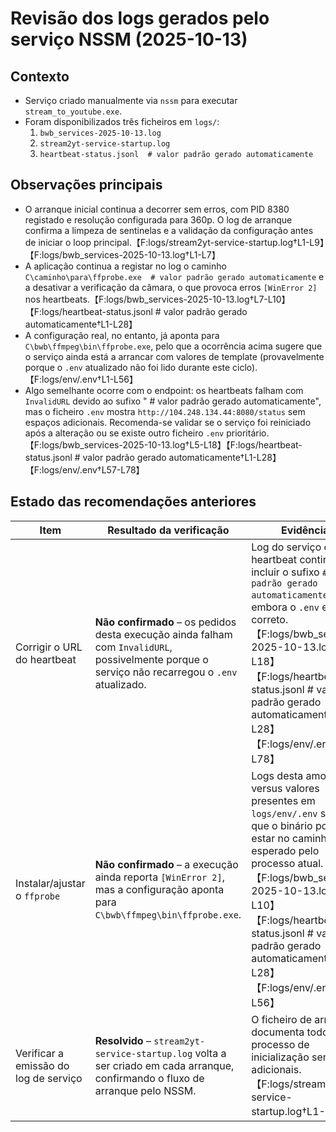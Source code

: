 # Revisão dos logs gerados pelo serviço NSSM (2025-10-13)

## Contexto
- Serviço criado manualmente via `nssm` para executar `stream_to_youtube.exe`.
- Foram disponibilizados três ficheiros em `logs/`:
  1. `bwb_services-2025-10-13.log`
  2. `stream2yt-service-startup.log`
  3. `heartbeat-status.jsonl  # valor padrão gerado automaticamente`

## Observações principais
- O arranque inicial continua a decorrer sem erros, com PID 8380 registado e resolução configurada para 360p. O log de arranque confirma a limpeza de sentinelas e a validação da configuração antes de iniciar o loop principal.【F:logs/stream2yt-service-startup.log†L1-L9】【F:logs/bwb_services-2025-10-13.log†L1-L7】
- A aplicação continua a registar no log o caminho `C\caminho\para\ffprobe.exe  # valor padrão gerado automaticamente` e a desativar a verificação da câmara, o que provoca erros `[WinError 2]` nos heartbeats.【F:logs/bwb_services-2025-10-13.log†L7-L10】【F:logs/heartbeat-status.jsonl  # valor padrão gerado automaticamente†L1-L28】
- A configuração real, no entanto, já aponta para `C\bwb\ffmpeg\bin\ffprobe.exe`, pelo que a ocorrência acima sugere que o serviço ainda está a arrancar com valores de template (provavelmente porque o `.env` atualizado não foi lido durante este ciclo).【F:logs/env/.env†L1-L56】
- Algo semelhante ocorre com o endpoint: os heartbeats falham com `InvalidURL` devido ao sufixo "  # valor padrão gerado automaticamente", mas o ficheiro `.env` mostra `http://104.248.134.44:8080/status` sem espaços adicionais. Recomenda-se validar se o serviço foi reiniciado após a alteração ou se existe outro ficheiro `.env` prioritário.【F:logs/bwb_services-2025-10-13.log†L5-L18】【F:logs/heartbeat-status.jsonl  # valor padrão gerado automaticamente†L1-L28】【F:logs/env/.env†L57-L78】

## Estado das recomendações anteriores
| Item | Resultado da verificação | Evidências |
| --- | --- | --- |
| Corrigir o URL do heartbeat | **Não confirmado** – os pedidos desta execução ainda falham com `InvalidURL`, possivelmente porque o serviço não recarregou o `.env` atualizado. | Log do serviço e heartbeat continuam a incluir o sufixo `# valor padrão gerado automaticamente`, embora o `.env` esteja correto.【F:logs/bwb_services-2025-10-13.log†L5-L18】【F:logs/heartbeat-status.jsonl  # valor padrão gerado automaticamente†L1-L28】【F:logs/env/.env†L57-L78】 |
| Instalar/ajustar o `ffprobe` | **Não confirmado** – a execução ainda reporta `[WinError 2]`, mas a configuração aponta para `C\bwb\ffmpeg\bin\ffprobe.exe`. | Logs desta amostra versus valores presentes em `logs/env/.env` sugerem que o binário pode não estar no caminho esperado pelo processo atual.【F:logs/bwb_services-2025-10-13.log†L7-L10】【F:logs/heartbeat-status.jsonl  # valor padrão gerado automaticamente†L12-L28】【F:logs/env/.env†L33-L56】 |
| Verificar a emissão do log de serviço | **Resolvido** – `stream2yt-service-startup.log` volta a ser criado em cada arranque, confirmando o fluxo de arranque pelo NSSM. | O ficheiro de arranque documenta todo o processo de inicialização sem erros adicionais.【F:logs/stream2yt-service-startup.log†L1-L9】 |
